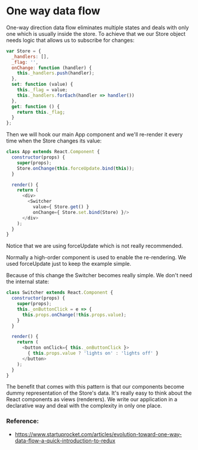 # One way data flow

One-way direction data flow eliminates multiple states and deals with only one which is usually inside the store.
To achieve that we our Store object needs logic that allows us to subscribe for changes:
```javascript
var Store = {
  _handlers: [],
  _flag: '',
  onChange: function (handler) {
    this._handlers.push(handler);
  },
  set: function (value) {
    this._flag = value;
    this._handlers.forEach(handler => handler())
  },
  get: function () {
    return this._flag;
  }
};
```
Then we will hook our main App component and we'll re-render it every time when the Store changes its value:
```javascript
class App extends React.Component {
  constructor(props) {
    super(props);
    Store.onChange(this.forceUpdate.bind(this));
  }

  render() {
    return (
      <div>
        <Switcher
          value={ Store.get() }
          onChange={ Store.set.bind(Store) }/>
      </div>
    );
  }
}
```
Notice that we are using forceUpdate which is not really recommended.

Normally a high-order component is used to enable the re-rendering. We used forceUpdate just to keep the example simple.

Because of this change the Switcher becomes really simple. We don't need the internal state:
```javascript
class Switcher extends React.Component {
  constructor(props) {
    super(props);
    this._onButtonClick = e => {
      this.props.onChange(!this.props.value);
    }
  }

  render() {
    return (
      <button onClick={ this._onButtonClick }>
        { this.props.value ? 'lights on' : 'lights off' }
      </button>
    );
  }
}
```
The benefit that comes with this pattern is that our components become dummy representation of the Store's data.
It's really easy to think about the React components as views (renderers).
We write our application in a declarative way and deal with the complexity in only one place.

### Reference:
- https://www.startuprocket.com/articles/evolution-toward-one-way-data-flow-a-quick-introduction-to-redux